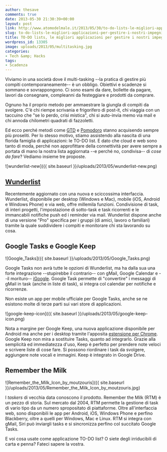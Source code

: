 ```yaml
---
author: thesave
comments: true
date: 2013-05-30 21:30:39+00:00
layout: post
link: http://www.atomodelmale.it/2013/05/30/to-do-lists-le-migliori-applicazioni-per-gestire-i-nostri-impegni/
slug: to-do-lists-le-migliori-applicazioni-per-gestire-i-nostri-impegni
title: TO-DO lists, le migliori applicazioni per gestire i nostri impegni
wordpress_id: 13305
image: uploads/2013/05/multitasking.jpg
categories:
- Tech &amp; Hacks
tags:
- Scadenza
---
```


Viviamo in una società dove il multi-tasking --la pratica di gestire più compiti contemporaneamente-- è un obbligo. Obiettivi e scadenze si sommano e sovrappongono. Ci sono esami da dare, bollette da pagare, lavori da consegnare, compleanni da festeggiare e prodotti da comprare.

Ognuno ha il proprio metodo per ammaestrare la giungla di compiti da svolgere. C'è chi riempe scrivania e frigorifero di post-it, chi viaggia con un taccuino che "se lo perdo, crisi mistica", chi si auto-invia memo via mail e chi annoda chilometri quadrati di fazzoletti.

Ed ecco perché metodi come [GTD](http://en.wikipedia.org/wiki/Getting_Things_Done) e [Pomodoro](http://en.wikipedia.org/wiki/Pomodoro_Technique) stanno acquisendo sempre più proseliti. Per lo stesso motivo, stiamo assistendo alla nascita di una florida famiglia di applicazioni: le TO-DO list. E dato che cloud e web sono tanto di moda, perché non approfittare della connettività per avere sempre a portata di mano la nostra lista aggiornata --e perché no, condivisa-- di _cose da fare_? Vediamo insieme tre proposte.

![wunderlist-new]({{ site.baseurl }}/uploads/2013/05/wunderlist-new.png)

## [Wunderlist](https://www.wunderlist.com)

Recentemente aggiornato con una nuova e sciccossima interfaccia. Wunderlist, disponibile per desktop (Windows e Mac), mobile (iOS, Android e Windows Phone) e via web, offre millemila funzioni. Condivisione di task, di interi progetti, l'impostazione di sotto-task e task ricorrenti e le immancabili notifiche push ed i reminder via mail. Wunderlist dispone anche di una versione "Pro" specifica per i gruppi (di amici, lavoro o familiari) tramite la quale suddividere i compiti e monitorare chi sta lavorando su cosa.

## Google Tasks e Google Keep

![Google_Tasks]({{ site.baseurl }}/uploads/2013/05/Google_Tasks.png)

Google Tasks non avrà tutte le opzioni di Wunderlist, ma ha dalla sua una forte integrazione --stupirebbe il contrario-- con gMail, Google Calendar e --il morituro-- [iGoogle](/2012/07/31/le-alternative-a-igoogle-netvibes-e-protopage/). Google Task permette di "convertire" i messaggi di gMail in task (anche in liste di task), si integra col calendar per notifiche e ricorrenze.

Non esiste un app per mobile ufficiale per Google Tasks, anche se ne esistono molte di terze parti sui vari store di applicazioni.

![google-keep-icon]({{ site.baseurl }}/uploads/2013/05/google-keep-icon.png)

Nota a margine per Google Keep, una nuova applicazione disponibile per Android ma anche per i desktop tramite l'apposita [estensione per Chrome](https://chrome.google.com/webstore/detail/google-keep/). Google Keep non mira a sostituire Tasks, quanto ad integrarlo. Grazie alla semplicità ed immediatezza d'uso, Keep è perfetto per prendere note veloci e scrivere liste di cose fare. Si possono riordinare i task da svolgere, aggiungere note vocali e immagini. Keep è integrato in Google Drive.

## Remember the Milk

![Remember_the_Milk_Icon_by_moutzouris]({{ site.baseurl }}/uploads/2013/05/Remember_the_Milk_Icon_by_moutzouris.jpg)

I _taskers_ di vecchia data conoscono il prodotto. Remember the Milk (RTM) è un pezzo di storia. Sul mercato dal 2004, RTM permette la gestione di task di vario tipo da un numero spropositato di piattaforme. Oltre all'interfaccia web, sono disponibili le app per Android, iOS, Windows Phone e perfino Blackberry, oltre a quelli per Windows, Mac e Linux. RTM si integra con gMail, Siri può inviargli tasks e si sincronizza perfino col succitato Google Tasks.

E voi cosa usate come applicazione TO-DO list? O siete degli irriducibili di carta e penna? Fateci sapere la vostra.
